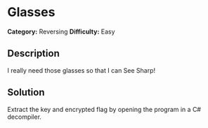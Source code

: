 # Glasses
**Category:** Reversing
**Difficulty:** Easy

## Description
I really need those glasses so that I can See Sharp!

## Solution
Extract the key and encrypted flag by opening the program in a C# decompiler.